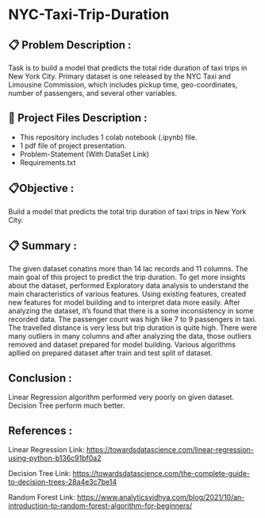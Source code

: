
# NYC-Taxi-Trip-Duration

## 📋 Problem Description : 
Task is to build a model that predicts the total ride duration of taxi trips in New York City. Primary dataset is one released by the NYC Taxi and Limousine Commission, which includes pickup time, geo-coordinates, number of passengers, and several other variables.

## 💾 Project Files Description :
 - This repository includes 1 colab notebook (.ipynb) file.
 - 1 pdf file of project presentation.
 - Problem-Statement (With DataSet Link)
 - Requirements.txt

 ## 📋Objective :
Build a model that predicts the total trip duration of taxi trips in New York City.

## 📋 Summary : 
The given dataset conatins more than 14 lac records and 11 columns. The main goal of this project to predict the trip duration. To get more insights about the dataset, performed Exploratory data analysis to understand the main characteristics of various features. Using existing features, created new features for model building and to interpret data more easily. After analyzing the dataset, it’s found that there is a some inconsistency in some recorded data. The passenger count was high like 7 to 9 passengers in taxi. The travelled distance is very less but trip duration is quite high. There were many outliers in many columns and after analyzing the data, those outliers removed and dataset prepared for model building. Various algorithms apllied on prepared dataset after train and test split of dataset. 

## Conclusion :
Linear Regression algorithm performed very poorly on given dataset. Decision Tree perform much better.

## References :

Linear Regression
Link: https://towardsdatascience.com/linear-regression-using-python-b136c91bf0a2

Decision Tree
Link: https://towardsdatascience.com/the-complete-guide-to-decision-trees-28a4e3c7be14

Random Forest Link: https://www.analyticsvidhya.com/blog/2021/10/an-introduction-to-random-forest-algorithm-for-beginners/
